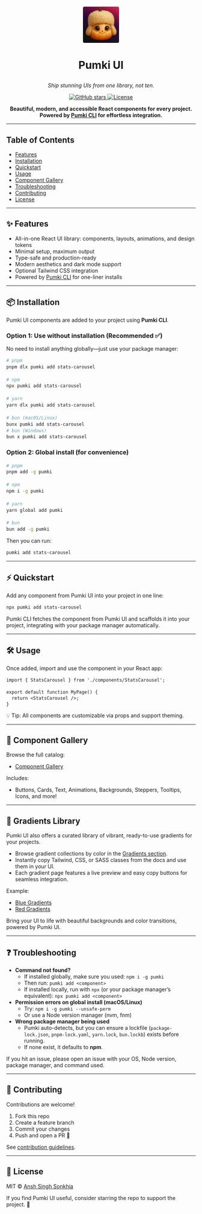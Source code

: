 <p align="center">
  <img src="public/big-pumki.png" alt="Pumki UI Logo" width="96" height="96" />
</p>

# <p align="center">Pumki UI</p>

<p align="center"><em>Ship stunning UIs from one library, not ten.</em></p>

<p align="center">
  <a href="https://github.com/AnshSinghSonkhia/pumki-ui">
    <img src="https://img.shields.io/github/stars/AnshSinghSonkhia/pumki-ui?style=social" alt="GitHub stars">
  </a>
  <a href="https://github.com/AnshSinghSonkhia/pumki-ui/blob/main/LICENSE">
    <img src="https://img.shields.io/badge/License-MIT-yellow.svg" alt="License">
  </a>
</p>

<p align="center">
  <strong>Beautiful, modern, and accessible React components for every project.<br>
  Powered by <a href="https://github.com/AnshSinghSonkhia/pumki-cli">Pumki CLI</a> for effortless integration.</strong>
</p>

---

## Table of Contents
- [Features](#-features)
- [Installation](#-installation)
- [Quickstart](#-quickstart)
- [Usage](#-usage)
- [Component Gallery](#-component-gallery)
- [Troubleshooting](#-troubleshooting)
- [Contributing](#-contributing)
- [License](#-license)

---

## ✨ Features
- All-in-one React UI library: components, layouts, animations, and design tokens
- Minimal setup, maximum output
- Type-safe and production-ready
- Modern aesthetics and dark mode support
- Optional Tailwind CSS integration
- Powered by [Pumki CLI](https://github.com/AnshSinghSonkhia/pumki-cli) for one-liner installs

---

## 📦 Installation

Pumki UI components are added to your project using **Pumki CLI**.

### Option 1: Use without installation (Recommended ✅)

No need to install anything globally—just use your package manager:

```sh
# pnpm
pnpm dlx pumki add stats-carousel

# npm
npx pumki add stats-carousel

# yarn
yarn dlx pumki add stats-carousel

# bun (macOS/Linux)
bunx pumki add stats-carousel
# bun (Windows)
bun x pumki add stats-carousel
```

### Option 2: Global install (for convenience)

```sh
# pnpm
pnpm add -g pumki

# npm
npm i -g pumki

# yarn
yarn global add pumki

# bun
bun add -g pumki
```

Then you can run:
```sh
pumki add stats-carousel
```

---

## ⚡ Quickstart

Add any component from Pumki UI into your project in one line:

```sh
npx pumki add stats-carousel
```

Pumki CLI fetches the component from Pumki UI and scaffolds it into your project, integrating with your package manager automatically.

---

## 🛠 Usage

Once added, import and use the component in your React app:

```tsx
import { StatsCarousel } from './components/StatsCarousel';

export default function MyPage() {
  return <StatsCarousel />;
}
```

💡 Tip: All components are customizable via props and support theming.

---


## 🧩 Component Gallery

Browse the full catalog:
- [Component Gallery](https://github.com/AnshSinghSonkhia/pumki-ui/tree/main/public/r)

Includes:
- Buttons, Cards, Text, Animations, Backgrounds, Steppers, Tooltips, Icons, and more!

---

## 🎨 Gradients Library

Pumki UI also offers a curated library of vibrant, ready-to-use gradients for your projects.

- Browse gradient collections by color in the [Gradients section](https://pumki-ui.vercel.app/docs/gradients).
- Instantly copy Tailwind, CSS, or SASS classes from the docs and use them in your UI.
- Each gradient page features a live preview and easy copy buttons for seamless integration.

Example:
- [Blue Gradients](https://pumki-ui.vercel.app/docs/gradients/blue)
- [Red Gradients](https://pumki-ui.vercel.app/docs/gradients/red)

Bring your UI to life with beautiful backgrounds and color transitions, powered by Pumki UI.

---

## ❓ Troubleshooting

- **Command not found?**  
  - If installed globally, make sure you used: `npm i -g pumki`
  - Then run: `pumki add <component>`
  - If installed locally, run with `npx` (or your package manager’s equivalent): `npx pumki add <component>`
- **Permission errors on global install (macOS/Linux)**  
  - Try: `npm i -g pumki --unsafe-perm`
  - Or use a Node version manager (nvm, fnm)
- **Wrong package manager being used**  
  - Pumki auto-detects, but you can ensure a lockfile (`package-lock.json`, `pnpm-lock.yaml`, `yarn.lock`, `bun.lockb`) exists before running.
  - If none exist, it defaults to **npm**.

If you hit an issue, please open an issue with your OS, Node version, package manager, and command used.

---

## 🤝 Contributing

Contributions are welcome!
1. Fork this repo
2. Create a feature branch
3. Commit your changes
4. Push and open a PR 🎉

See [contribution guidelines](https://github.com/AnshSinghSonkhia/pumki-ui/blob/main/content/contributing.mdx).

---

## 📜 License

MIT © [Ansh Singh Sonkhia](https://github.com/AnshSinghSonkhia)

If you find Pumki UI useful, consider starring the repo to support the project. 🌟